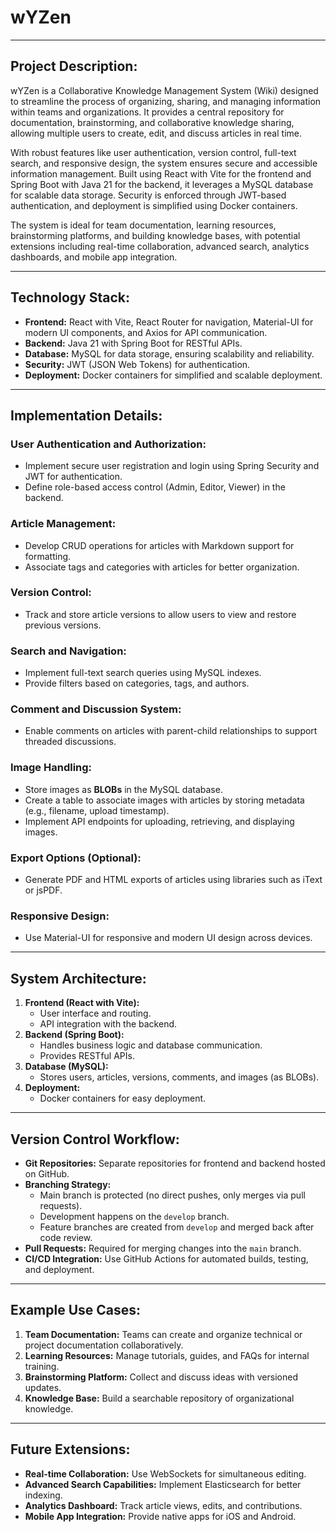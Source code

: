 # **wYZen**

---

## **Project Description:**

wYZen is a Collaborative Knowledge Management System (Wiki) designed to streamline the process of organizing, sharing, and managing information within teams and organizations. It provides a central repository for documentation, brainstorming, and collaborative knowledge sharing, allowing multiple users to create, edit, and discuss articles in real time.

With robust features like user authentication, version control, full-text search, and responsive design, the system ensures secure and accessible information management. Built using React with Vite for the frontend and Spring Boot with Java 21 for the backend, it leverages a MySQL database for scalable data storage. Security is enforced through JWT-based authentication, and deployment is simplified using Docker containers.

The system is ideal for team documentation, learning resources, brainstorming platforms, and building knowledge bases, with potential extensions including real-time collaboration, advanced search, analytics dashboards, and mobile app integration.

---

## **Technology Stack:**

- **Frontend:** React with Vite, React Router for navigation, Material-UI for modern UI components, and Axios for API communication.
- **Backend:** Java 21 with Spring Boot for RESTful APIs.
- **Database:** MySQL for data storage, ensuring scalability and reliability.
- **Security:** JWT (JSON Web Tokens) for authentication.
- **Deployment:** Docker containers for simplified and scalable deployment.

---

## **Implementation Details:**

### **User Authentication and Authorization:**

- Implement secure user registration and login using Spring Security and JWT for authentication.
- Define role-based access control (Admin, Editor, Viewer) in the backend.

### **Article Management:**

- Develop CRUD operations for articles with Markdown support for formatting.
- Associate tags and categories with articles for better organization.

### **Version Control:**

- Track and store article versions to allow users to view and restore previous versions.

### **Search and Navigation:**

- Implement full-text search queries using MySQL indexes.
- Provide filters based on categories, tags, and authors.

### **Comment and Discussion System:**

- Enable comments on articles with parent-child relationships to support threaded discussions.

### **Image Handling:**

- Store images as **BLOBs** in the MySQL database.
- Create a table to associate images with articles by storing metadata (e.g., filename, upload timestamp).
- Implement API endpoints for uploading, retrieving, and displaying images.

### **Export Options (Optional):**

- Generate PDF and HTML exports of articles using libraries such as iText or jsPDF.

### **Responsive Design:**

- Use Material-UI for responsive and modern UI design across devices.

---

## **System Architecture:**

1. **Frontend (React with Vite):**
   - User interface and routing.
   - API integration with the backend.
2. **Backend (Spring Boot):**
   - Handles business logic and database communication.
   - Provides RESTful APIs.
3. **Database (MySQL):**
   - Stores users, articles, versions, comments, and images (as BLOBs).
4. **Deployment:**
   - Docker containers for easy deployment.

---

## **Version Control Workflow:**

- **Git Repositories:** Separate repositories for frontend and backend hosted on GitHub.
- **Branching Strategy:**
   - Main branch is protected (no direct pushes, only merges via pull requests).
   - Development happens on the `develop` branch.
   - Feature branches are created from `develop` and merged back after code review.
- **Pull Requests:** Required for merging changes into the `main` branch.
- **CI/CD Integration:** Use GitHub Actions for automated builds, testing, and deployment.

---

## **Example Use Cases:**

1. **Team Documentation:** Teams can create and organize technical or project documentation collaboratively.
2. **Learning Resources:** Manage tutorials, guides, and FAQs for internal training.
3. **Brainstorming Platform:** Collect and discuss ideas with versioned updates.
4. **Knowledge Base:** Build a searchable repository of organizational knowledge.

---

## **Future Extensions:**

- **Real-time Collaboration:** Use WebSockets for simultaneous editing.
- **Advanced Search Capabilities:** Implement Elasticsearch for better indexing.
- **Analytics Dashboard:** Track article views, edits, and contributions.
- **Mobile App Integration:** Provide native apps for iOS and Android.



